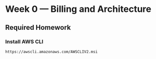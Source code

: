 # Week 0 — Billing and Architecture

## Required Homework

### Install AWS CLI


```
https://awscli.amazonaws.com/AWSCLIV2.msi
```

